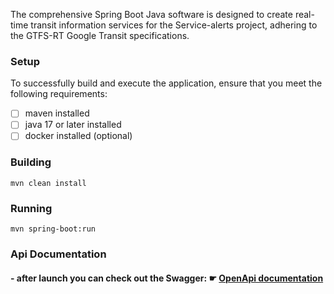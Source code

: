 The comprehensive Spring Boot Java software is designed to
create real-time transit information services for the Service-alerts project,
adhering to the GTFS-RT Google Transit specifications.

### Setup

To successfully build and execute the application, ensure that you meet the following requirements:

- [ ]  maven installed
- [ ]  java 17 or later installed
- [ ]  docker installed (optional)

### Building

```shell
mvn clean install
```

### Running

```shell
mvn spring-boot:run
```

### Api Documentation

#### - after launch you can check out the Swagger:   ☛   [OpenApi documentation](http://localhost:8888/ui)
